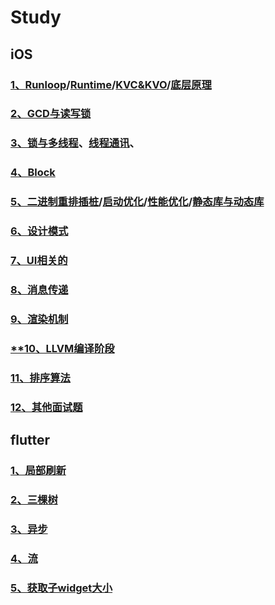 # Study

## iOS
### [1、Runloop](./runloop.md)/[Runtime](./runtime.md)/[KVC&KVO](./kvckvo.md)/[底层原理](./dicengyuanli.md)
### [2、GCD与读写锁](./GCD.md)
### [3、锁与多线程](./lock.md)、[线程通讯](./xiancheng.md)、

### [4、Block](./block.md)
### [5、二进制重排插桩](erjinzhichazhuang.md)/[启动优化](./qidongyouhua.md)/[性能优化](./xingneng.md)/[静态库与动态库](./jingtaiku.md)

### [6、设计模式](./shejimoshi.md)


### [7、UI相关的]()

### [8、消息传递]()

### [9、渲染机制]()

### [**10、LLVM编译阶段](./llvm.md)
### [11、排序算法]()
### [12、其他面试题](media/mianshiti.pdf)

## flutter
### [1、局部刷新]()

### [2、三棵树]()


### [3、异步]()

### [4、流]()


### [5、获取子widget大小]()
